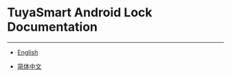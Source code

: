 # TuyaSmart Android Lock Documentation

---

* [English](https://tuyainc.github.io/tuyasmart_home_android_sdk_doc/en/resource/Lock.html)

* [简体中文](https://tuyainc.github.io/tuyasmart_home_android_sdk_doc/zh-hans/resource/Lock.html)
